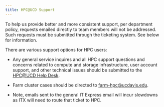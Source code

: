```yaml
---
title: HPC@UCD Support
---
```


To help us provide better and more consistent support, per department policy, requests emailed directly to team members
will not be addressed. Such requests must be submitted through the ticketing system. See below for information.

There are various support options for HPC users:

-   Any general service inquires and all HPC support questions and concerns related to compute and storage
    infrastructure, user account support, and other technical issues should be submitted to the
    [HPC@UCD Help Desk](mailto:hpc-help@ucdavis.edu).

-   Farm cluster cases should be directed to [farm-hpc@ucdavis.edu](mailto:farm-hpc@ucdavis.edu).

-   Note, emails sent to the general IT Express email will incur slowdowns as ITX will need to route that ticket to HPC.
